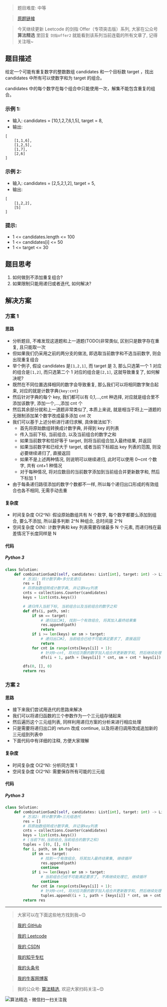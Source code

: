 > 题目难度: 中等

> [原题链接](https://leetcode.cn/problems/4sjJUc/)

> 今天继续更新 Leetcode 的剑指 Offer（专项突击版）系列, 大家在公众号 **算法精选** 里回复 `剑指offer2` 就能看到该系列当前连载的所有文章了, 记得关注哦~

## 题目描述

给定一个可能有重复数字的整数数组 candidates 和一个目标数 target ，找出 candidates 中所有可以使数字和为 target 的组合。

candidates 中的每个数字在每个组合中只能使用一次，解集不能包含重复的组合。

### 示例 1:

- 输入: candidates = [10,1,2,7,6,1,5], target = 8,
- 输出:

```
[
    [1,1,6],
    [1,2,5],
    [1,7],
    [2,6]
]
```

### 示例 2:

- 输入: candidates = [2,5,2,1,2], target = 5,
- 输出:

```
[
    [1,2,2],
    [5]
]
```

### 提示:

- 1 <= candidates.length <= 100
- 1 <= candidates[i] <= 50
- 1 <= target <= 30

## 题目思考

1. 如何做到不添加重复组合?
2. 如果限制只能用递归或者迭代, 如何解决?

## 解决方案

### 方案 1

#### 思路

- 分析题目, 不难发现这道题和上一道题(TODO)非常类似, 区别只是数字存在重复, 且只能取一次
- 但如果我们仍采用之前的两分支的做法, 即选取当前数字和不选当前数字, 则会出现重复组合
- 举个例子, 假设 candidates 是`[1,2,1]`, 而 target 是 3, 那么只选第一个 1 对应的组合是`[1,2]`, 而只选第二个 1 对应的组合是`[2,1]`, 这就导致重复了, 如何解决呢?
- 既然在不同位置选择相同的数字会导致重复, 那么我们可以将相同数字聚合起来, 对应的就是计数字典`{key:cnt}`
- 然后针对字典的每个 key, 我们都可以有 0,1,...,cnt 种选择, 对应就是组合里不添加该数字, 添加一个,...,添加 cnt 个
- 然后其余部分就和上一道题非常类似了, 本质上来说, 就是相当于将上一道题的无限制添加某个数字改成最多添加 cnt 次
- 我们可以基于上述分析进行递归求解, 具体做法如下:
  - 首先将原始数组转换成计数字典, 并得到 key 的列表
  - 传入当前下标, 当前组合, 以及当前组合的数字之和
  - 如果当前数字和恰好等于 target, 则将当前组合加入最终结果, 并返回
  - 如果当前数字和已经大于 target, 或者当前下标超出 key 列表的范围, 则没必要继续递归了, 直接返回
  - 如果不是上述两种情况, 则说明可以继续递归, 此时可以使用 0~cnt 个数字, 共有 cnt+1 种情况
  - 对于每种情况, 将对应数目的当前数字添加到当前组合并更新数字和, 然后下标加 1
- 由于每条递归路径添加的数字个数都不一样, 所以每个递归出口形成的有效组合也各不相同, 无需手动去重

#### 复杂度

- 时间复杂度 O(2^N): 假设原始数组共有 N 个数字, 每个数字都要么添加到组合, 要么不添加, 所以最多判断 2^N 种组合, 总时间是 2^N
- 空间复杂度 O(N): 计数字典和 key 列表需要存储最多 N 个元素, 而递归栈在最差情况下长度同样是 N

#### 代码

##### Python 3

```python
class Solution:
    def combinationSum2(self, candidates: List[int], target: int) -> List[List[int]]:
        # 方法1: 转计数字典+多分支递归
        res = []
        # 将原始数组转成计数字典, 并记录key列表
        cnts = collections.Counter(candidates)
        keys = list(cnts.keys())

        # 递归传入当前下标, 当前组合以及当前组合的数字之和
        def dfs(i, path, sm):
            if sm == target:
                # 递归出口#1, 找到一个有效组合, 将其加入最终结果集
                res.append(path)
                return
            if i >= len(keys) or sm > target:
                # 递归出口#2, 当前组合已经不可能满足要求了, 直接返回
                return
            for cnt in range(cnts[keys[i]] + 1):
                # 针对0~cnt, 将对应次数的数字加入组合并更新数字和, 然后继续处理下一个key
                dfs(i + 1, path + [keys[i]] * cnt, sm + cnt * keys[i])

        dfs(0, [], 0)
        return res
```

### 方案 2

#### 思路

- 接下来我们尝试用迭代的思路来解决
- 我们可以将递归函数的三个参数作为一个三元组存储起来
- 然后遍历这个三元组列表, 同样利用递归方案的分析来进行相应处理
- 只是需要将递归出口的 return 改成 continue, 以及将递归调用改成追加新的三元组到列表中
- 下面代码中有详细的注释, 方便大家理解

#### 复杂度

- 时间复杂度 O(2^N): 分析同方案 1
- 空间复杂度 O(2^N): 需要保存所有可能的三元组

#### 代码

##### Python 3

```python
class Solution:
    def combinationSum2(self, candidates: List[int], target: int) -> List[List[int]]:
        # 方法2: 转计数字典+三元组迭代
        res = []
        # 将原始数组转成计数字典, 并记录key列表
        cnts = collections.Counter(candidates)
        keys = list(cnts.keys())
        # (当前下标,当前组合,当前组合的数字之和)
        tuples = [(0, [], 0)]
        for i, path, sm in tuples:
            if sm == target:
                # 找到一个有效组合, 将其加入最终结果集, 继续循环
                res.append(path)
                continue
            if i >= len(keys) or sm > target:
                # 当前组合已经不可能满足要求了, 不再继续处理它, 继续循环
                continue
            for cnt in range(cnts[keys[i]] + 1):
                # 针对0~cnt, 将对应次数的数字加入组合并更新数字和, 然后继续处理下一个key
                tuples.append((i + 1, path + [keys[i]] * cnt, sm + cnt * keys[i]))
        return res
```

---

> 大家可以在下面这些地方找到我~😊

> [我的 GitHub](https://github.com/zjulyx)

> [我的 Leetcode](https://leetcode-cn.com/u/suibianfahui/)

> [我的 CSDN](https://me.csdn.net/zjulyx1993)

> [我的知乎专栏](https://zhuanlan.zhihu.com/c_1242508721932464128)

> [我的头条号](https://www.toutiao.com/c/user/1090304683804520/#mid=1671643017345028)

> [我的牛客网博客](https://blog.nowcoder.net/zjulyx)

> 我的公众号: [算法精选](https://mp.weixin.qq.com/s?__biz=MzA5MDk1MjI5MA==&mid=2247484158&idx=1&sn=90176bac32cf7af40e4074c721fd8a95&chksm=900285f3a7750ce5a068c9c9773781461819633f2fd60533732637ec9520c908371ebc218d49&scene=178&cur_album_id=1386231241346859009#rd), 欢迎大家扫码关注~😊

![算法精选 - 微信扫一扫关注我](https://pic1.zhimg.com/80/v2-7c988a7b35886df51596ef23616764ac_1440w.jpg)
